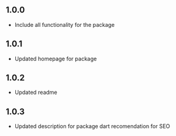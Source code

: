 ## 1.0.0

* Include all functionality for the package

## 1.0.1

* Updated homepage for package

## 1.0.2

* Updated readme

## 1.0.3

* Updated description for package dart recomendation for SEO
